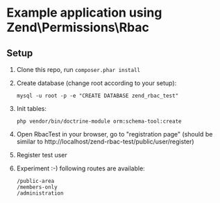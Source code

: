 Example application using Zend\Permissions\Rbac
===============================================

Setup
-----

1. Clone this repo, run `composer.phar install`

2. Create database (change root according to your setup):

    `mysql -u root -p -e "CREATE DATABASE zend_rbac_test"`

3. Init tables:

    `php vendor/bin/doctrine-module orm:schema-tool:create`

4. Open RbacTest in your browser, go to "registration page" (should be similar to http://localhost/zend-rbac-test/public/user/register)

5. Register test user

6. Experiment :-) following routes are available:

    ```
    /public-area
    /members-only
    /administration
    ```
